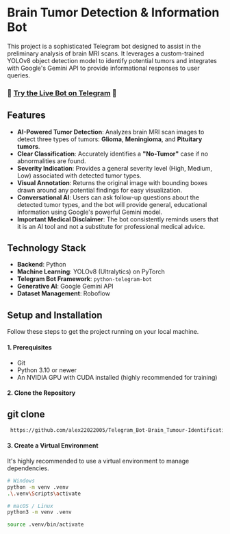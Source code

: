﻿# Brain Tumor Detection & Information Bot

This project is a sophisticated Telegram bot designed to assist in the preliminary analysis of brain MRI scans. It leverages a custom-trained YOLOv8 object detection model to identify potential tumors and integrates with Google's Gemini API to provide informational responses to user queries.

### 🤖 [Try the Live Bot on Telegram](https://t.me/tumour_identification_bot) 🤖



## Features

-   **AI-Powered Tumor Detection**: Analyzes brain MRI scan images to detect three types of tumors: **Glioma**, **Meningioma**, and **Pituitary tumors**.
-   **Clear Classification**: Accurately identifies a **"No-Tumor"** case if no abnormalities are found.
-   **Severity Indication**: Provides a general severity level (High, Medium, Low) associated with detected tumor types.
-   **Visual Annotation**: Returns the original image with bounding boxes drawn around any potential findings for easy visualization.
-   **Conversational AI**: Users can ask follow-up questions about the detected tumor types, and the bot will provide general, educational information using Google's powerful Gemini model.
-   **Important Medical Disclaimer**: The bot consistently reminds users that it is an AI tool and not a substitute for professional medical advice.

## Technology Stack

-   **Backend**: Python
-   **Machine Learning**: YOLOv8 (Ultralytics) on PyTorch
-   **Telegram Bot Framework**: `python-telegram-bot`
-   **Generative AI**: Google Gemini API
-   **Dataset Management**: Roboflow

## Setup and Installation

Follow these steps to get the project running on your local machine.

#### 1. Prerequisites

-   Git
-   Python 3.10 or newer
-   An NVIDIA GPU with CUDA installed (highly recommended for training)

#### 2. Clone the Repository
## git clone
```bash
 https://github.com/alex22022005/Telegram_Bot-Brain_Tumour-Identification--New-Versions.git

```
#### 3. Create a Virtual Environment
It's highly recommended to use a virtual environment to manage dependencies.

```bash
# Windows
python -m venv .venv
.\.venv\Scripts\activate

# macOS / Linux
python3 -m venv .venv

source .venv/bin/activate
```

